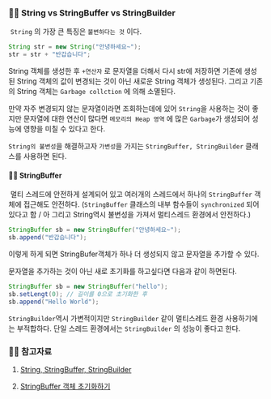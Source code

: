 ### 🐱‍🚀 String vs StringBuffer vs StringBuilder

​	`String` 의 가장 큰 특징은 `불변하다는 것` 이다.

```java
String str = new String("안녕하세요~");
str = str + "반갑습니다"; 
```

String 객체를 생성한 후 `+연산자` 로 문자열을 더해서 다시 str에 저장하면 기존에 생성된 String 객체의 값이 변경되는 것이 아닌 새로운 String 객체가 생성된다.  그리고 기존의 String 객체는 `Garbage collction` 에 의해 소멸된다. 

만약 자주 변경되지 않는 문자열이라면 조회하는데에 있어 `String`을 사용하는 것이 좋지만 문자열에 대한 연산이 많다면 `메모리의 Heap 영역` 에 많은 `Garbage`가 생성되어 성능에 영향을 미칠 수 있다고 한다.

`String의 불변성`을 해결하고자 `가변성`을 가지는 `StringBuffer, StringBuilder` 클래스를 사용하면 된다. 

#### 	🐱‍🐉 StringBuffer

​		멀티 스레드에 안전하게 설계되어 있고 여러개의 스레드에서 하나의 `StringBuffer` 객체에 접근해도 안전하다. (`StringBuffer` 클래스의 내부 함수들이 `synchronized` 되어있다고 함 / 아 그리고 String역시 불변성을 가져서 멀티스레드 환경에서 안전하다.) 

```java
StringBuffer sb = new StringBuffer("안녕하세요~");
sb.append("반갑습니다");
```

이렇게 하게 되면 StringBufer객체가 하나 더 생성되지 않고 문자열을 추가할 수 있다. 

문자열을 추가하는 것이 아닌 새로 초기화를 하고싶다면 다음과 같이 하면된다.

```java
StringBuffer sb = new StringBuffer("hello");
sb.setLengt(0); // 길이를 0으로 초기화한 후 
sb.append("Hello World");
```

`StringBuilder`역시 가변적이지만 `StringBuilder` 같이 멀티스레드 환경 사용하기에는 부적합하다. 단일 스레드 환경에서는 `StringBuilder` 의 성능이 좋다고 한다. 



### 🐱‍🚀 참고자료

1. [String, StringBuffer, StringBuilder](https://ifuwanna.tistory.com/221)

2. [StringBuffer 객체 초기화하기](https://blog.outsider.ne.kr/265)